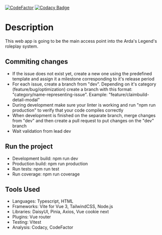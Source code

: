 [![CodeFactor](https://www.codefactor.io/repository/github/ardas-legends-development-team/al-frontend/badge)](https://www.codefactor.io/repository/github/ardas-legends-development-team/al-frontend)
[![Codacy Badge](https://app.codacy.com/project/badge/Grade/d4e7050d788c4d5d8332ea069ad0241d)](https://app.codacy.com/gh/Ardas-Legends-Development-Team/AL-frontend/dashboard?utm_source=gh&utm_medium=referral&utm_content=&utm_campaign=Badge_grade)

# Description

This web app is going to be the main access point into the Arda's Legend's roleplay system.

## Commiting changes

- If the issue does not exist yet, create a new one using the predefined template and assign it a milestone corresponding to it's release period
- For each issue, create a branch from "dev". Depending on it's category (feature/bug/optimization) create a branch with this format: "category/name-representing-issue". Example: "feature/claimbuild-detail-modal"
- During development make sure your linter is working and run "npm run production" to verify that your code compiles correctly
- When development is finished on the separate branch, merge changes from "dev" and then create a pull request to put changes on the "dev" branch
- Wait validation from lead dev

## Run the project

- Development build: npm run dev
- Production build: npm run production
- Run tests: npm run test
- Run coverage: npm run coverage


## Tools Used

- Languages: Typescript, HTML
- Frameworks: Vite for Vue 3, TailwindCSS, Node.js
- Libraries: DaisyUI, Pinia, Axios, Vue cookie next
- Plugins: Vue router
- Testing: Vitest
- Analysis: Codacy, CodeFactor
